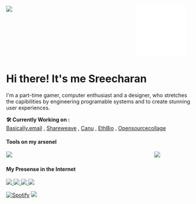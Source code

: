 <p align="right">
<!--<img src="https://user-images.githubusercontent.com/65058816/171328223-7f35d08d-4724-4d33-b223-bf9a7c667b4d.png" width="50%" align="left">-->
<img src="https://user-images.githubusercontent.com/65058816/171407147-00be733b-7857-4fd2-a55e-d866489d3fdc.png" width=350 align="left">
</p>

![](./assets/wave.svg)
# Hi there! It's me Sreecharan
I'm a part-time gamer, computer enthusiast and a designer, who stretches the capibilities by engineering programable systems and to create stunning user experiences.


**🛠️ Currently Working on :** <br>
[Basically.email](https://basically.email) , [Shareweave](https://shreweave.com) , [Canu](https://canu.app) , [EthBio](https://ethbio.xyz) , [Opensourcecollage](https://opensourcecollage.com)


#### Tools on my arsenel 
<img src="https://user-images.githubusercontent.com/65058816/171198164-32372af5-5e36-42e1-9100-5390f6b301ce.png" width="350">

<a href="https://discord.com/users/892689836249591849">
  <img src="https://lanyard-profile-readme.vercel.app/api/892689836249591849?idleMessage=Just%20chillin'%20at%20the%20moment..." align="left" width="400"/>
</a>

<p align="right">
  <h4> My Presense in the Internet </h4>
  <a href="https://twitter.com/atsreecha">
    <img src="https://user-images.githubusercontent.com/65058816/171219521-8f5dff19-c0fd-43f3-9551-54e5fc48da28.png" width = 120> 
  </a>
  <a href="https://linkedin.com/in/atsreecha">
    <img src="https://user-images.githubusercontent.com/65058816/171218514-f07422ae-3ba6-4f12-9d27-02a6c7bc091e.png" width=120>
  </a>
  <a href="https://www.instagram.com/sr2echa/">
     <img src="https://user-images.githubusercontent.com/65058816/171219493-ea26adfb-5c2c-46a4-b723-2b3a0a93bc0a.png" width=120>
  </a>
  <a href="https://twitch.tv/twitch_candyx">
     <img src="https://user-images.githubusercontent.com/65058816/171219465-b71ee243-e76e-494c-9748-59cb371221b6.png" width=120>
  </a>
</p>
  
[![Spotify](https://user-images.githubusercontent.com/65058816/171203206-f6517345-6bef-4e2b-bc60-a077450ade84.png)](https://open.spotify.com/playlist/5n7wylHu4IS2IcmZ4rP06o)
<img src="https://hits.link/hits?url=https://sreecha.me" />
